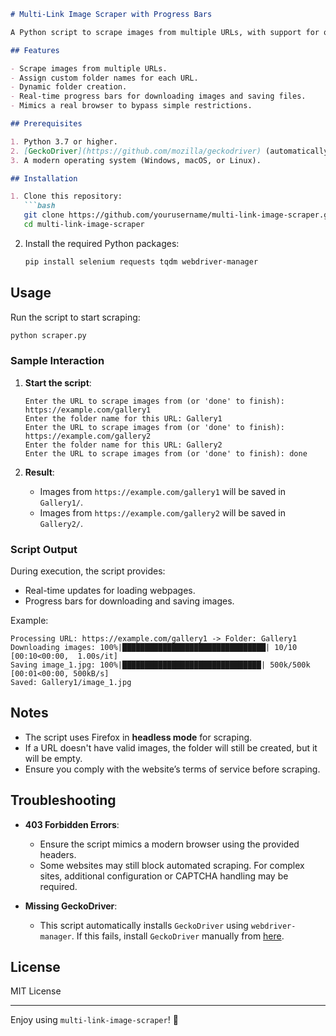 ```markdown
# Multi-Link Image Scraper with Progress Bars

A Python script to scrape images from multiple URLs, with support for queuing multiple links and assigning custom folder names for each. The script uses Selenium, `requests`, and `tqdm` to provide a user-friendly scraping experience with real-time progress updates.

## Features

- Scrape images from multiple URLs.
- Assign custom folder names for each URL.
- Dynamic folder creation.
- Real-time progress bars for downloading images and saving files.
- Mimics a real browser to bypass simple restrictions.

## Prerequisites

1. Python 3.7 or higher.
2. [GeckoDriver](https://github.com/mozilla/geckodriver) (automatically managed by `webdriver-manager`).
3. A modern operating system (Windows, macOS, or Linux).

## Installation

1. Clone this repository:
   ```bash
   git clone https://github.com/yourusername/multi-link-image-scraper.git
   cd multi-link-image-scraper
   ```

2. Install the required Python packages:
   ```bash
   pip install selenium requests tqdm webdriver-manager
   ```

## Usage

Run the script to start scraping:

```bash
python scraper.py
```

### Sample Interaction

1. **Start the script**:
   ```plaintext
   Enter the URL to scrape images from (or 'done' to finish): https://example.com/gallery1
   Enter the folder name for this URL: Gallery1
   Enter the URL to scrape images from (or 'done' to finish): https://example.com/gallery2
   Enter the folder name for this URL: Gallery2
   Enter the URL to scrape images from (or 'done' to finish): done
   ```

2. **Result**:
   - Images from `https://example.com/gallery1` will be saved in `Gallery1/`.
   - Images from `https://example.com/gallery2` will be saved in `Gallery2/`.

### Script Output

During execution, the script provides:
- Real-time updates for loading webpages.
- Progress bars for downloading and saving images.

Example:
```plaintext
Processing URL: https://example.com/gallery1 -> Folder: Gallery1
Downloading images: 100%|████████████████████████████████| 10/10 [00:10<00:00,  1.00s/it]
Saving image_1.jpg: 100%|███████████████████████████████| 500k/500k [00:01<00:00, 500kB/s]
Saved: Gallery1/image_1.jpg
```

## Notes

- The script uses Firefox in **headless mode** for scraping.
- If a URL doesn't have valid images, the folder will still be created, but it will be empty.
- Ensure you comply with the website’s terms of service before scraping.

## Troubleshooting

- **403 Forbidden Errors**:
  - Ensure the script mimics a modern browser using the provided headers.
  - Some websites may still block automated scraping. For complex sites, additional configuration or CAPTCHA handling may be required.
  
- **Missing GeckoDriver**:
  - This script automatically installs `GeckoDriver` using `webdriver-manager`. If this fails, install `GeckoDriver` manually from [here](https://github.com/mozilla/geckodriver).

## License

MIT License

---

Enjoy using `multi-link-image-scraper`! 🚀
